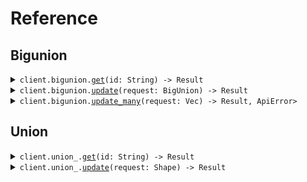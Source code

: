 # Reference
## Bigunion
<details><summary><code>client.bigunion.<a href="/src/api/resources/bigunion/client.rs">get</a>(id: String) -> Result<BigUnion, ApiError></code></summary>
<dl>
<dd>

#### 🔌 Usage

<dl>
<dd>

<dl>
<dd>

```rust
use seed_unions::{ClientConfig, UnionsClient};

#[tokio::main]
async fn main() {
    let config = ClientConfig {
        ..Default::default()
    };
    let client = UnionsClient::new(config).expect("Failed to build client");
    client.bigunion.get(&"id".to_string(), None).await;
}
```
</dd>
</dl>
</dd>
</dl>

#### ⚙️ Parameters

<dl>
<dd>

<dl>
<dd>

**id:** `String` 
    
</dd>
</dl>
</dd>
</dl>


</dd>
</dl>
</details>

<details><summary><code>client.bigunion.<a href="/src/api/resources/bigunion/client.rs">update</a>(request: BigUnion) -> Result<bool, ApiError></code></summary>
<dl>
<dd>

#### 🔌 Usage

<dl>
<dd>

<dl>
<dd>

```rust
use chrono::{DateTime, Utc};
use seed_unions::{
    ActiveDiamond, AttractiveScript, BigUnion, CircularCard, ClientConfig, ColorfulCover,
    DiligentDeal, DisloyalValue, DistinctFailure, FalseMirror, FrozenSleep, GaseousRoad,
    GruesomeCoach, HarmoniousPlay, HastyPain, HoarseMouse, JumboEnd, LimpingStep, MistySnow,
    NormalSweet, PopularLimit, PotableBad, PracticalPrinciple, PrimaryBlock, RotatingRatio,
    ThankfulFactor, TotalWork, TriangularRepair, UnionsClient, UniqueStress, UnwillingSmoke,
    VibrantExcitement,
};
use std::collections::HashMap;

#[tokio::main]
async fn main() {
    let config = ClientConfig {
        ..Default::default()
    };
    let client = UnionsClient::new(config).expect("Failed to build client");
    client
        .bigunion
        .update(
            &BigUnion::NormalSweet {
                data: NormalSweet {
                    value: "value".to_string(),
                },
            },
            None,
        )
        .await;
}
```
</dd>
</dl>
</dd>
</dl>


</dd>
</dl>
</details>

<details><summary><code>client.bigunion.<a href="/src/api/resources/bigunion/client.rs">update_many</a>(request: Vec<BigUnion>) -> Result<std::collections::HashMap<String, bool>, ApiError></code></summary>
<dl>
<dd>

#### 🔌 Usage

<dl>
<dd>

<dl>
<dd>

```rust
use chrono::{DateTime, Utc};
use seed_unions::{BigUnion, ClientConfig, NormalSweet, UnionsClient};
use std::collections::{HashMap, HashSet};

#[tokio::main]
async fn main() {
    let config = ClientConfig {
        ..Default::default()
    };
    let client = UnionsClient::new(config).expect("Failed to build client");
    client
        .bigunion
        .update_many(
            &vec![
                BigUnion::NormalSweet {
                    data: NormalSweet {
                        value: "value".to_string(),
                    },
                },
                BigUnion::NormalSweet {
                    data: NormalSweet {
                        value: "value".to_string(),
                    },
                },
            ],
            None,
        )
        .await;
}
```
</dd>
</dl>
</dd>
</dl>


</dd>
</dl>
</details>

## Union
<details><summary><code>client.union_.<a href="/src/api/resources/union_/client.rs">get</a>(id: String) -> Result<Shape, ApiError></code></summary>
<dl>
<dd>

#### 🔌 Usage

<dl>
<dd>

<dl>
<dd>

```rust
use seed_unions::{ClientConfig, UnionsClient};

#[tokio::main]
async fn main() {
    let config = ClientConfig {
        ..Default::default()
    };
    let client = UnionsClient::new(config).expect("Failed to build client");
    client.bigunion.get(&"id".to_string(), None).await;
}
```
</dd>
</dl>
</dd>
</dl>

#### ⚙️ Parameters

<dl>
<dd>

<dl>
<dd>

**id:** `String` 
    
</dd>
</dl>
</dd>
</dl>


</dd>
</dl>
</details>

<details><summary><code>client.union_.<a href="/src/api/resources/union_/client.rs">update</a>(request: Shape) -> Result<bool, ApiError></code></summary>
<dl>
<dd>

#### 🔌 Usage

<dl>
<dd>

<dl>
<dd>

```rust
use seed_unions::{
    ActiveDiamond, AttractiveScript, BigUnion, Circle, CircularCard, ClientConfig, ColorfulCover,
    DiligentDeal, DisloyalValue, DistinctFailure, FalseMirror, FrozenSleep, GaseousRoad,
    GruesomeCoach, HarmoniousPlay, HastyPain, HoarseMouse, JumboEnd, LimpingStep, MistySnow,
    NormalSweet, PopularLimit, PotableBad, PracticalPrinciple, PrimaryBlock, RotatingRatio, Shape,
    ThankfulFactor, TotalWork, TriangularRepair, UnionsClient, UniqueStress, UnwillingSmoke,
    VibrantExcitement,
};
use std::collections::HashMap;

#[tokio::main]
async fn main() {
    let config = ClientConfig {
        ..Default::default()
    };
    let client = UnionsClient::new(config).expect("Failed to build client");
    client.bigunion.update(&Default::default(), None).await;
}
```
</dd>
</dl>
</dd>
</dl>


</dd>
</dl>
</details>
